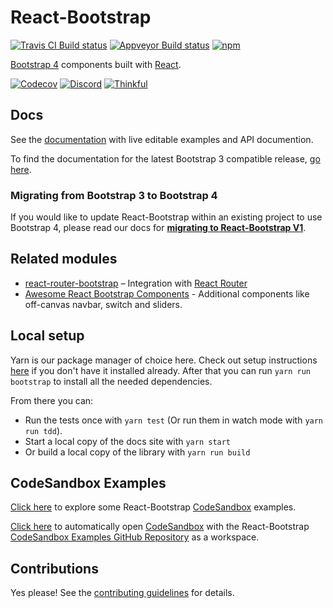 # React-Bootstrap

[![Travis CI Build status][travis-badge]][travis-link]
[![Appveyor Build status][appveyor-badge]][appveyor-link]
[![npm][npm-badge]][npm]

[Bootstrap 4][bootstrap] components built with [React][react].

[![Codecov][codecov-badge]][codecov]
[![Discord][discord-badge]][discord]
[![Thinkful][thinkful-badge]][thinkful]

## Docs

See the [documentation][documentation] with live editable examples and API documention.

To find the documentation for the latest Bootstrap 3 compatible release, [go here](https://5c507d49471426000887a6a7--react-bootstrap.netlify.com/).

### Migrating from Bootstrap 3 to Bootstrap 4

If you would like to update React-Bootstrap within an existing project to use Bootstrap 4, please read our docs for **[migrating to React-Bootstrap V1](https://react-bootstrap.github.io/migrating/)**.

## Related modules

- [react-router-bootstrap][react-router-bootstrap] – Integration with [React Router][react-router]
- [Awesome React Bootstrap Components][awesome-react-bootstrap-components] - Additional components like off-canvas navbar, switch and sliders.

## Local setup

Yarn is our package manager of choice here. Check out setup
instructions [here](https://yarnpkg.com/en/docs/install) if you don't have it installed already.
After that you can run `yarn run bootstrap` to install all the needed dependencies.

From there you can:

- Run the tests once with `yarn test` (Or run them in watch mode with `yarn run tdd`).
- Start a local copy of the docs site with `yarn start`
- Or build a local copy of the library with `yarn run build`

## CodeSandbox Examples

[Click here](https://github.com/react-bootstrap/code-sandbox-examples) to explore some React-Bootstrap [CodeSandbox](https://codesandbox.io/) examples.

[Click here](https://codesandbox.io/s/github/react-bootstrap/code-sandbox-examples/tree/master/basic) to automatically open [CodeSandbox](https://codesandbox.io/) with the React-Bootstrap [CodeSandbox Examples GitHub Repository](https://github.com/react-bootstrap/code-sandbox-examples) as a workspace.

## Contributions

Yes please! See the [contributing guidelines][contributing] for details.

[bootstrap]: https://getbootstrap.com/
[react]: https://reactjs.org/
[documentation]: https://react-bootstrap.github.io/
[contributing]: CONTRIBUTING.md
[travis-badge]: https://travis-ci.org/react-bootstrap/react-bootstrap.svg?branch=master
[travis-link]: https://travis-ci.org/react-bootstrap/react-bootstrap
[appveyor-badge]: https://ci.appveyor.com/api/projects/status/ylitpyo6n5yq1s6i?svg=true
[appveyor-link]: https://ci.appveyor.com/project/react-bootstrap/react-bootstrap
[npm-badge]: https://badge.fury.io/js/react-bootstrap.svg
[npm]: http://badge.fury.io/js/react-bootstrap
[react-router-bootstrap]: https://github.com/react-bootstrap/react-router-bootstrap
[react-router]: https://github.com/reactjs/react-router
[react-bootstrap-extended]: https://github.com/rbalicki2/react-bootstrap-extended
[awesome-react-bootstrap-components]: https://github.com/Hermanya/awesome-react-bootstrap-components
[thinkful-badge]: https://tf-assets-staging.s3.amazonaws.com/badges/thinkful_repo_badge.svg
[thinkful]: http://start.thinkful.com/react/?utm_source=github&utm_medium=badge&utm_campaign=react-bootstrap
[codecov-badge]: https://img.shields.io/codecov/c/github/react-bootstrap/react-bootstrap/master.svg
[codecov]: https://codecov.io/gh/react-bootstrap/react-bootstrap
[discord-badge]: https://img.shields.io/badge/Discord-Join%20chat%20%E2%86%92-738bd7.svg
[discord]: https://discord.gg/0ZcbPKXt5bXLs9XK
